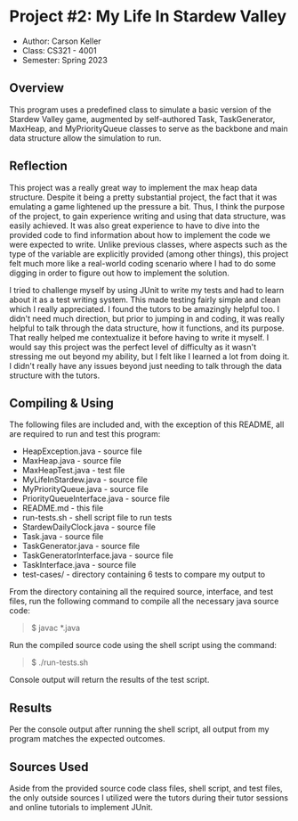 # Project #2: My Life In Stardew Valley

* Author: Carson Keller
* Class: CS321 - 4001
* Semester: Spring 2023

## Overview

This program uses a predefined class to simulate a basic version of the
Stardew Valley game, augmented by self-authored Task, TaskGenerator,
MaxHeap, and MyPriorityQueue classes to serve as the backbone and main
data structure allow the simulation to run.

## Reflection

This project was a really great way to implement the max heap data 
structure. Despite it being a pretty substantial project, the fact that
it was emulating a game lightened up the pressure a bit. Thus, I think
the purpose of the project, to gain experience writing and using that
data structure, was easily achieved. It was also great experience to have
to dive into the provided code to find information about how to implement
the code we were expected to write. Unlike previous classes, where aspects
such as the type of the variable are explicitly provided (among other things),
this project felt much more like a real-world coding scenario where I had
to do some digging in order to figure out how to implement the solution.

I tried to challenge myself by using JUnit to write my tests and had to
learn about it as a test writing system. This made testing fairly simple
and clean which I really appreciated. I found the tutors to be amazingly
helpful too. I didn't need much direction, but prior to jumping in and
coding, it was really helpful to talk through the data structure, how it
functions, and its purpose. That really helped me contextualize it before 
having to write it myself. I would say this project was the perfect level
of difficulty as it wasn't stressing me out beyond my ability, but I felt
like I learned a lot from doing it. I didn't really have any issues beyond
just needing to talk through the data structure with the tutors. 

## Compiling & Using

The following files are included and, with the exception of this README, all are
required to run and test this program:

* HeapException.java - source file
* MaxHeap.java - source file
* MaxHeapTest.java - test file
* MyLifeInStardew.java - source file
* MyPriorityQueue.java - source file
* PriorityQueueInterface.java - source file
* README.md - this file
* run-tests.sh - shell script file to run tests
* StardewDailyClock.java - source file
* Task.java - source file
* TaskGenerator.java - source file
* TaskGeneratorInterface.java - source file
* TaskInterface.java - source file
* test-cases/ - directory containing 6 tests to compare my output to

From the directory containing all the required source, interface, and test files, run
the following command to compile all the necessary java source code:

> $ javac *.java

Run the compiled source code using the shell script using the command:

> $ ./run-tests.sh

Console output will return the results of the test script.

## Results

Per the console output after running the shell script, all output from my program
matches the expected outcomes.

## Sources Used

Aside from the provided source code class files, shell script, and
test files, the only outside sources I utilized were the tutors during their tutor
sessions and online tutorials to implement JUnit.